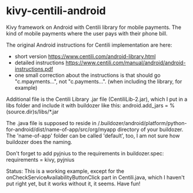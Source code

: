 kivy-centili-android
====================

Kivy framework on Android with Centili library for mobile payments.
The kind of mobile payments where the user pays with their phone bill.

The original Android instructions for Centili implementation are here: 
- short version https://www.centili.com/android-library.html
- detailed instructions https://www.centili.com/manual/android/android-instructions.pdf
- one small correction about the instructions is that should go "c.mpayments...", not "c.payments...". (when including the library, for example)

Additional file is the Centili Library .jar file (CentiliLib-2.jar), which I put in a libs folder and include it with buildozer like this:
android.add_jars = %(source.dir)s/libs/*.jar

The .java file is supposed to reside in /.buildozer/android/platform/python-for-android/dist/name-of-app/src/org/myapp directory of your buildozer. The 'name-of-app' folder can be called 'default', too, I am not sure how buildozer does the naming.

Don't forget to add pyjnius to the requirements in buildozer.spec:
requirements = kivy, pyjnius

Status:
This is a working example, except for the onCheckServiceAvailabilityButtonClick part in Centili.java, which I haven't put right yet, but it works without it, it seems. Have fun!
